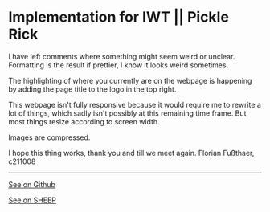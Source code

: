 # Implementation for IWT || **Pickle Rick**

I have left comments where something might seem weird or unclear.
Formatting is the result if prettier, I know it looks weird sometimes.

The highlighting of where you currently are on the webpage is happening by adding the page title to the logo in the top right.

This webpage isn't fully responsive because it would require me to rewrite a lot of things, which sadly isn't possibly at this remaining time frame.
But most things resize according to screen width.

Images are compressed.

I hope this thing works, thank you and till we meet again.
Florian Fußthaer, c211008

---

[See on Github](https://ffuszthaler.github.io/BCC_WS21/IWT/implementation/)

[See on SHEEP](https://cc211008.students.fhstp.ac.at/iwt/)
